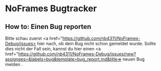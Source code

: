 <h1> NoFrames Bugtracker </h1>
<h2> How to: Einen Bug reporten </h2>

Bitte schau zuerst <a href="https://github.com/nb4311/NoFrames-Debug/issues> hier </a> nach, ob dein Bug nicht schon gemeldet wurde.
Sollte dies nicht der Fall sein, kannst du hier einen <a href="https://github.com/nb4311/NoFrames-Debug/issues/new?assignees=&labels=bug&template=bug_report.md&title=> neuen Bug melden </a>. 
